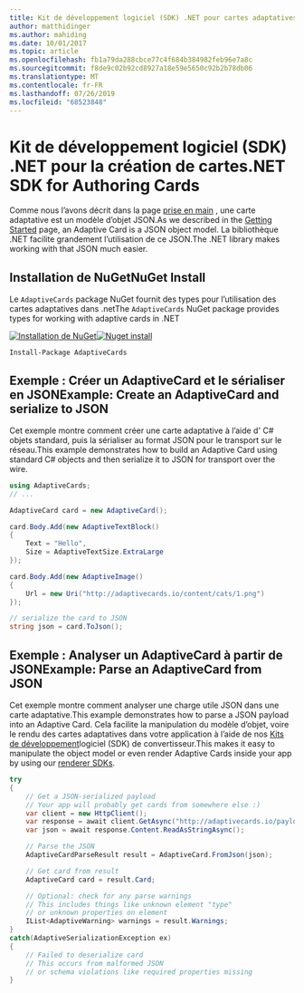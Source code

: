 ```yaml
---
title: Kit de développement logiciel (SDK) .NET pour cartes adaptatives
author: matthidinger
ms.author: mahiding
ms.date: 10/01/2017
ms.topic: article
ms.openlocfilehash: fb1a79da288cbce77c4f684b384982feb96e7a8c
ms.sourcegitcommit: f8de9c02b92cd8927a18e59e5650c92b2b78db06
ms.translationtype: MT
ms.contentlocale: fr-FR
ms.lasthandoff: 07/26/2019
ms.locfileid: "68523848"
---
```

# <a name="net-sdk-for-authoring-cards"></a><span data-ttu-id="42e05-102">Kit de développement logiciel (SDK) .NET pour la création de cartes</span><span class="sxs-lookup"><span data-stu-id="42e05-102">.NET SDK for Authoring Cards</span></span>

<span data-ttu-id="42e05-103">Comme nous l’avons décrit dans la page [prise en main](../../authoring-cards/getting-started.md) , une carte adaptative est un modèle d’objet JSON.</span><span class="sxs-lookup"><span data-stu-id="42e05-103">As we described in the [Getting Started](../../authoring-cards/getting-started.md) page, an Adaptive Card is a JSON object model.</span></span> <span data-ttu-id="42e05-104">La bibliothèque .NET facilite grandement l’utilisation de ce JSON.</span><span class="sxs-lookup"><span data-stu-id="42e05-104">The .NET library makes working with that JSON much easier.</span></span>


## <a name="nuget-install"></a><span data-ttu-id="42e05-105">Installation de NuGet</span><span class="sxs-lookup"><span data-stu-id="42e05-105">NuGet Install</span></span>
<span data-ttu-id="42e05-106">Le `AdaptiveCards` package NuGet fournit des types pour l’utilisation des cartes adaptatives dans .net</span><span class="sxs-lookup"><span data-stu-id="42e05-106">The `AdaptiveCards` NuGet package provides types for working with adaptive cards in .NET</span></span>

<span data-ttu-id="42e05-107">[![Installation de NuGet](https://img.shields.io/nuget/vpre/AdaptiveCards.svg)](https://www.nuget.org/packages/AdaptiveCards)</span><span class="sxs-lookup"><span data-stu-id="42e05-107">[![Nuget install](https://img.shields.io/nuget/vpre/AdaptiveCards.svg)](https://www.nuget.org/packages/AdaptiveCards)</span></span>

```console
Install-Package AdaptiveCards
```

## <a name="example-create-an-adaptivecard-and-serialize-to-json"></a><span data-ttu-id="42e05-108">Exemple : Créer un AdaptiveCard et le sérialiser en JSON</span><span class="sxs-lookup"><span data-stu-id="42e05-108">Example: Create an AdaptiveCard and serialize to JSON</span></span>

<span data-ttu-id="42e05-109">Cet exemple montre comment créer une carte adaptative à l’aide d' C# objets standard, puis la sérialiser au format JSON pour le transport sur le réseau.</span><span class="sxs-lookup"><span data-stu-id="42e05-109">This example demonstrates how to build an Adaptive Card using standard C# objects and then serialize it to JSON for transport over the wire.</span></span>

```csharp
using AdaptiveCards;
// ...

AdaptiveCard card = new AdaptiveCard();

card.Body.Add(new AdaptiveTextBlock() 
{
    Text = "Hello",
    Size = AdaptiveTextSize.ExtraLarge
});

card.Body.Add(new AdaptiveImage() 
{
    Url = new Uri("http://adaptivecards.io/content/cats/1.png")
});

// serialize the card to JSON
string json = card.ToJson();
```

## <a name="example-parse-an-adaptivecard-from-json"></a><span data-ttu-id="42e05-110">Exemple : Analyser un AdaptiveCard à partir de JSON</span><span class="sxs-lookup"><span data-stu-id="42e05-110">Example: Parse an AdaptiveCard from JSON</span></span>

<span data-ttu-id="42e05-111">Cet exemple montre comment analyser une charge utile JSON dans une carte adaptative.</span><span class="sxs-lookup"><span data-stu-id="42e05-111">This example demonstrates how to parse a JSON payload into an Adaptive Card.</span></span> <span data-ttu-id="42e05-112">Cela facilite la manipulation du modèle d’objet, voire le rendu des cartes adaptatives dans votre application à l’aide de nos [Kits de développement](../../rendering-cards/getting-started.md)logiciel (SDK) de convertisseur.</span><span class="sxs-lookup"><span data-stu-id="42e05-112">This makes it easy to manipulate the object model or even render Adaptive Cards inside your app by using our [renderer SDKs](../../rendering-cards/getting-started.md).</span></span>

```csharp
try
{
    // Get a JSON-serialized payload
    // Your app will probably get cards from somewhere else :)
    var client = new HttpClient();
    var response = await client.GetAsync("http://adaptivecards.io/payloads/ActivityUpdate.json");
    var json = await response.Content.ReadAsStringAsync();

    // Parse the JSON 
    AdaptiveCardParseResult result = AdaptiveCard.FromJson(json);

    // Get card from result
    AdaptiveCard card = result.Card;

    // Optional: check for any parse warnings
    // This includes things like unknown element "type"
    // or unknown properties on element
    IList<AdaptiveWarning> warnings = result.Warnings;
}
catch(AdaptiveSerializationException ex)
{
    // Failed to deserialize card 
    // This occurs from malformed JSON
    // or schema violations like required properties missing 
}
```
